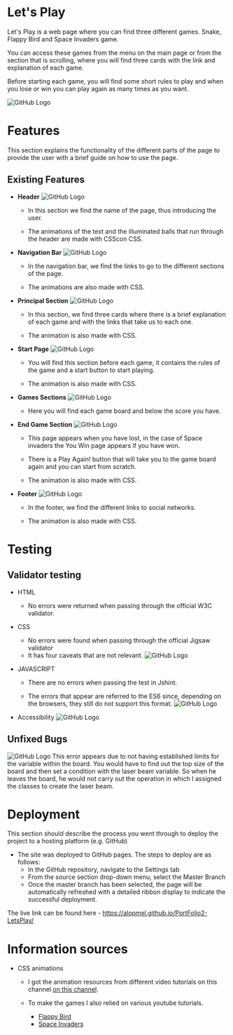 # Let's Play

Let's Play is a web page where you can find three different games. Snake, Flappy Bird and Space Invaders game.

You can access these games from the menu on the main page or from the section that is scrolling, where you will find three cards with the link and explanation of each game.

Before starting each game, you will find some short rules to play and when you lose or win you can play again as many times as you want.

![GitHub Logo](/media/responsive-design.png)

# Features
This section explains the functionality of the different parts of the page to provide the user with a brief guide on how to use the page.
## Existing Features

* **Header**
![GitHub Logo](/media/header.png)
    * In this section we find the name of the page, thus introducing the user.

    * The animations of the text and the illuminated balls that run through the header are made with CSScon CSS.

* **Navigation Bar**
![GitHub Logo](/media/navbar.png)
    * In the navigation bar, we find the links to go to the different sections of the page.

    * The animations are also made with CSS.

* **Principal Section**
![GitHub Logo](/media/section-cards.png)
    * In this section, we find three cards where there is a brief explanation of each game and with the links that take us to each one.

    * The animation is also made with CSS.

* **Start Page**
![GitHub Logo](/media/start-page.png)

    * You will find this section before each game, it contains the rules of the game and a start button to start playing.

    * The animation is also made with CSS.

* **Games Sections**
![GitHub Logo](/media/snake.png)

    * Here you will find each game board and below the score you have.

* **End Game Section**
![GitHub Logo](/media/loose.png)
    
    * This page appears when you have lost, in the case of Space invaders the You Win page appears if you have won.

    * There is a Play Again! button that will take you to the game board again and you can start from scratch.

    * The animation is also made with CSS.

* **Footer**
![GitHub Logo](/media/social-links.png)

    * In the footer, we find the different links to social networks.

    * The animation is also made with CSS.

# Testing

## Validator testing

  * HTML
 
    * No errors were returned when passing through the official W3C validator.

 * CSS
   
    * No errors were found when passing through the official Jigsaw validator
    * It has four caveats that are not relevant.
![GitHub Logo](/media/alert-css.png)

* JAVASCRIPT

    * There are no errors when passing the test in Jshint.

    * The errors that appear are referred to the ES6 since, depending on the browsers, they still do not support this format.
![GitHub Logo](/media/errors-javascript.png)

* Accessibility
![GitHub Logo](/media/lighthouse.png)


## Unfixed Bugs
![GitHub Logo](/media/error-invaders.png)
This error appears due to not having established limits for the variable within the board. You would have to find out the top size of the board and then set a condition with the laser beam variable. So when he leaves the board, he would not carry out the operation in which I assigned the classes to create the laser beam.

# Deployment

This section should describe the process you went through to deploy the project to a hosting platform (e.g. GitHub) 

- The site was deployed to GitHub pages. The steps to deploy are as follows: 
  - In the GitHub repository, navigate to the Settings tab 
  - From the source section drop-down menu, select the Master Branch
  - Once the master branch has been selected, the page will be automatically refreshed with a detailed ribbon display to indicate the successful deployment. 

The live link can be found here - https://alopmel.github.io/PortFolio2-LetsPlay/

# Information sources

* CSS animations

    *  I got the animation resources from different video tutorials on this channel [on this channel](https://www.youtube.com/channel/UCbwXnUipZsLfUckBPsC7Jog).

    * To make the games I also relied on various youtube tutorials.
      * [Flappy Bird](https://www.youtube.com/watch?v=3SsYZDJdeXk&t=420s)
      * [Space Invaders](https://www.youtube.com/watch?v=3Nz4Yp7Y_uA)

